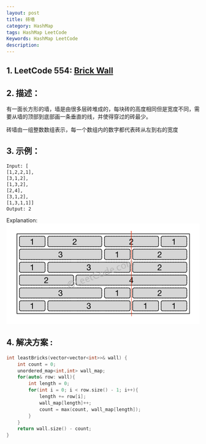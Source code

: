 ```yaml
---
layout: post
title: 砖墙
category: HashMap
tags: HashMap LeetCode
Keywords: HashMap LeetCode
description:
---
```

## 1. LeetCode 554: [Brick Wall](https://leetcode.com/problems/minimum-index-sum-of-two-lists/description/)
## 2. 描述：
有一面长方形的墙，墙是由很多层砖堆成的，每块砖的高度相同但是宽度不同，需要从墙的顶部到底部画一条垂直的线，并使得穿过的砖最少。

砖墙由一组整数数组表示，每一个数组内的数字都代表砖从左到右的宽度
## 3. 示例：
```
Input: [
[1,2,2,1],
[3,1,2],
[1,3,2],
[2,4],
[3,1,2],
[1,3,1,1]]
Output: 2
```
Explanation: 
![砖墙示意图](/assets/img/HashMap/brick_wall.png)
## 4. 解决方案 :
``` c++
int leastBricks(vector<vector<int>>& wall) {
    int count = 0;
    unordered_map<int,int> wall_map;
    for(auto& row: wall){
        int length = 0;
        for(int i = 0; i < row.size() - 1; i++){
            length += row[i];
            wall_map[length]++;
            count = max(count, wall_map[length]);
        }
    }
    return wall.size() - count;
}
```